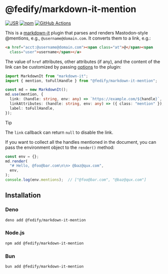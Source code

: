 <!-- deno-fmt-ignore-file -->

@fedify/markdown-it-mention
===========================

[![JSR][JSR badge]][JSR]
[![npm][npm badge]][npm]
[![GitHub Actions][GitHub Actions badge]][GitHub Actions]

This is a [markdown-it] plugin that parses and renders Mastodon-style @mentions,
e.g., `@username@domain.com`.  It converts them to a link, e.g.:

~~~~ html
<a href="acct:@username@domain.com"><span class="at">@</span><span
  class="user">username</span></a>
~~~~

The value of `href` attributes, other attributes (if any), and the content of
the link can be customized by passing [options] to the plugin:

~~~~ typescript
import MarkdownIt from "markdown-it";
import { mention, toFullHandle } from "@fedify/markdown-it-mention";

const md = new MarkdownIt();
md.use(mention, {
  link: (handle: string, env: any) => `https://example.com/${handle}`,
  linkAttributes: (handle: string, env: any) => ({ class: "mention" }),
  label: toFullHandle,
});
~~~~

> [!TIP]
> The `link` callback can return `null` to disable the link.

If you want to collect all the handles mentioned in the document, you can pass
the environment object to the `render()` method:

~~~~ typescript
const env = {};
md.render(
  "# Hello, @foo@bar.com\n\n> @baz@qux.com",
  env,
);
console.log(env.mentions);  // ["@foo@bar.com", "@baz@qux.com"]
~~~~

[JSR]: https://jsr.io/@fedify/markdown-it-mention
[JSR badge]: https://jsr.io/badges/@fedify/markdown-it-mention
[npm]: https://www.npmjs.com/package/@fedify/markdown-it-mention
[npm badge]: https://img.shields.io/npm/v/%40fedify%2Fmarkdown-it-mention?logo=npm
[GitHub Actions]: https://github.com/fedify-dev/markdown-it-mention/actions/workflows/main.yaml
[GitHub Actions badge]: https://github.com/fedify-dev/markdown-it-mention/actions/workflows/main.yaml/badge.svg
[markdown-it]: https://github.com/markdown-it/markdown-it
[options]: https://jsr.io/@fedify/markdown-it-mention/doc/~/PluginOptions


Installation
------------

### Deno

~~~~ sh
deno add @fedify/markdown-it-mention
~~~~

### Node.js

~~~~ sh
npm add @fedify/markdown-it-mention
~~~~

### Bun

~~~~ sh
bun add @fedify/markdown-it-mention
~~~~
